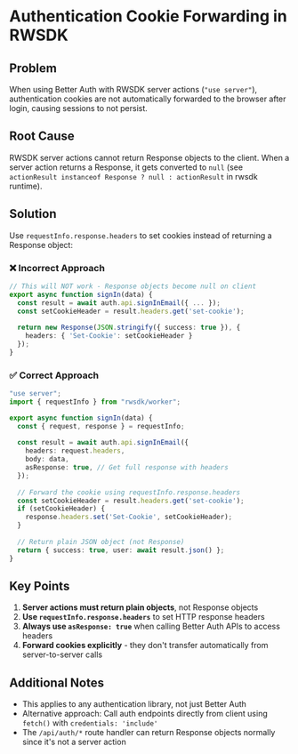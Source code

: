 # Authentication Cookie Forwarding in RWSDK

## Problem
When using Better Auth with RWSDK server actions (`"use server"`), authentication cookies are not automatically forwarded to the browser after login, causing sessions to not persist.

## Root Cause
RWSDK server actions cannot return Response objects to the client. When a server action returns a Response, it gets converted to `null` (see `actionResult instanceof Response ? null : actionResult` in rwsdk runtime).

## Solution
Use `requestInfo.response.headers` to set cookies instead of returning a Response object:

### ❌ Incorrect Approach
```typescript
// This will NOT work - Response objects become null on client
export async function signIn(data) {
  const result = await auth.api.signInEmail({ ... });
  const setCookieHeader = result.headers.get('set-cookie');
  
  return new Response(JSON.stringify({ success: true }), {
    headers: { 'Set-Cookie': setCookieHeader }
  });
}
```

### ✅ Correct Approach
```typescript
"use server";
import { requestInfo } from "rwsdk/worker";

export async function signIn(data) {
  const { request, response } = requestInfo;
  
  const result = await auth.api.signInEmail({
    headers: request.headers,
    body: data,
    asResponse: true, // Get full response with headers
  });
  
  // Forward the cookie using requestInfo.response.headers
  const setCookieHeader = result.headers.get('set-cookie');
  if (setCookieHeader) {
    response.headers.set('Set-Cookie', setCookieHeader);
  }
  
  // Return plain JSON object (not Response)
  return { success: true, user: await result.json() };
}
```

## Key Points
1. **Server actions must return plain objects**, not Response objects
2. **Use `requestInfo.response.headers`** to set HTTP response headers
3. **Always use `asResponse: true`** when calling Better Auth APIs to access headers
4. **Forward cookies explicitly** - they don't transfer automatically from server-to-server calls

## Additional Notes
- This applies to any authentication library, not just Better Auth
- Alternative approach: Call auth endpoints directly from client using `fetch()` with `credentials: 'include'`
- The `/api/auth/*` route handler can return Response objects normally since it's not a server action